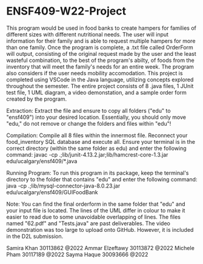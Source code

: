 # ENSF409-W22-Project

This program would be used in food banks to create hampers for families of different sizes with different nutritional needs. The user will input information for their family and is able to request multiple hampers for more than one family. Once the program is complete, a .txt file called OrderForm will output, consisting of the original request made by the user and the least wasteful combination, to the best of the program's abilty, of foods from the inventory that will meet the family's needs for an entire week. The program also considers if the user needs mobility accomodation. This project is completed using VSCode in the Java language, utilizing concepts explored throughout the semester. The entire project consists of 8 .java files, 1 JUnit test file, 1 UML diagram, a video demonstation, and a sample order form created by the program.

Extraction: Extract the file and ensure to copy all folders ("edu" to "ensf409") into your desired location. Essentially, you should only move "edu," do not remove or change the folders and files within "edu"!

Compilation: Compile all 8 files within the innermost file. Reconnect your food_inventory SQL database and execute all. Ensure your terminal is in the correct directory (within the same folder as edu) and enter the following command: javac -cp .;lib/junit-4.13.2.jar;lib/hamcrest-core-1.3.jar edu/ucalgary/ensf409/*.java

Running Program: To run this program in its package, keep the terminal's directory to the folder that contains "edu" and enter the following command: java -cp .;lib/mysql-connector-java-8.0.23.jar edu/ucalgary/ensf409/GUIFoodBank

Note: You can find the final orderform in the same folder that "edu" and your input file is located. The lines of the UML differ in colour to make it easier to read due to some unavoidable overlapping of lines. The files named "62.pdf" and "Tests.java" are past deliverables. The video demonstration was too large to upload onto GitHub. However, it is included in the D2L submission.

Samira Khan 30113862 @2022 Ammar Elzeftawy 30113872 @2022 Michele Pham 30117189 @2022 Sayma Haque 30093666 @2022
